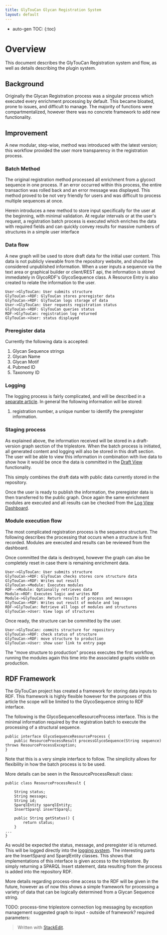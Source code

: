 ```yaml
---
title: GlyTouCan Glycan Registration System
layout: default
---
```

* auto-gen TOC:
{:toc}

# Overview
This document describes the GlyTouCan Registration system and flow, as well as details describing the plugin system.

## Background
Originally the Glycan Registration process was a singular process which executed every enrichment processing by default.  This became bloated, prone to issues, and difficult to manage.  The majority of functions were compartmentalized, however there was no concrete framework to add new functionality.

## Improvement
A new modular, step-wise, method was introduced with the latest version; this workflow provided the user more transparency in the registration process.

### Batch Method

The original registration method processed all enrichment from a glycoct sequence in one process.  If an error occurred within this process, the entire transaction was rolled back and an error message was displayed.  This method proved to be not very friendly for users and was difficult to process multiple sequences at once.

Herein introduces a new method to store input specifically for the user at the beginning, with minimal validation.  At regular intervals or at the user's request, a registration batch process is executed which enriches the data with required fields and can quickly convey results for massive numbers of structures in a simple user interface

### Data flow

A new graph will be used to store draft data for the initial user content.  This data is not publicly viewable from the repository website, and should be considered unpublished information.  When a user inputs a sequence via the text area or graphical builder or client/REST api, the information is stored immediately in GlycoRDF's GlycoSequence class.  A Resource Entry is also created to relate the information to the user.


```sequence
User->GlyTouCan: User submits structure
GlyTouCan->RDF: GlyTouCan stores preregister data
GlyTouCan->RDF: GlyTouCan logs storage of data
User->GlyTouCan: User requests registration status
GlyTouCan->RDF: GlyTouCan queries status
RDF->GlyTouCan: registration log returned
GlyTouCan->User: status displayed
```

### Preregister data

Currently the following data is accepted:

1. Glycan Sequence strings
2. Glycan Name
3. Glycan Motif
4. Pubmed ID
5. Taxonomy ID

### Logging

The logging process is fairly complicated, and will be described in a [separate article](/system/logging).  In general the following information will be stored:

1. registration number, a unique number to identify the preregister information.

### Staging process

As explained above, the information received will be stored in a draft-version graph section of the triplestore.  When the batch process is initiated, all generated content and logging will also be stored in this draft section.  The user will be able to view this information in combination with live data to show how it would be once the data is committed in the [Draft View](/system/draftview) functionality.

This simply combines the draft data with public data currently stored in the repository.

Once the user is ready to publish the information, the preregister data is then transferred to the public graph.  Once again the same enrichment modules are executed and all results can be checked from the [Log View Dashboard](/system/dashboard).

### Module execution flow

The most complicated registration process is the sequence structure.
The following describes the processing that occurs when a structure is first recorded.  Modules are executed and results can be reviewed from the dashboard.

Once committed the data is destroyed, however the graph can also be completely reset in case there is remaining enrichment data.

```sequence
User->GlyTouCan: User submits structure
GlyTouCan->RDF: GlyTouCan checks stores core structure data
GlyTouCan->RDF: Writes out result
GlyTouCan->Module: Executes modules
RDF-->Module: Optionally retrieves data
Module->RDF: Executes logic and writes RDF
Module->GlyTouCan: Return results of process and messages
GlyTouCan->RDF: Writes out result of module and log
RDF->GlyTouCan: Retrieve all logs of modules and structures
GlyTouCan->User: View logs of structures
```

Once ready, the structure can be committed by the user.   

```sequence
User->GlyTouCan: commits structure for repository
GlyTouCan->RDF: check status of structure
GlyTouCan->RDF: move structure to production
GlyTouCan->User: show user link to entry page
```

The "move structure to production" process executes the first workflow, running the modules again this time into the associated 
graphs visible on production.

## RDF Framework

The GlyTouCan project has created a framework for storing data inputs to RDF.  This framework is highly flexible however for the purposes of this article the scope will be limited to the GlycoSequence string to RDF interface.

The following is the GlycoSequenceResourceProcess interface.  This is the minimal information required by the registration batch to execute the processing of a structural sequence.
```
public interface GlycoSequenceResourceProcess {
	public ResourceProcessResult processGlycoSequence(String sequence) throws ResourceProcessException;
}
```

Note that this is a very simple interface to follow.  The simplicity allows for flexibility in how the batch process is to be used.

More details can be seen in the ResourceProcessResult class:

```
public class ResourceProcessResult {

	String status;
	String message;
	String id;
	SparqlEntity sparqlEntity;
	InsertSparql insertSparql;
	
	public String getStatus() {
		return status;
	}
...	
}
```

As would be expected the status, message, and preregister id is returned.  This will be logged directly into the [logging system](/system/logging).  The interesting parts are the InsertSparql and SparqlEntity classes.  This shows that implementations of this interface is given access to the triplestore.  By simply returning a SPARQL Insert statement, data resulting from the process is added into the repository RDF. 

More details regarding process-time access to the RDF will be given in the future, however as of now this shows a simple framework for processing a variety of data that can be logically determined from a Glycan Sequence string.

TODO:
process-time triplestore connection
log messaging by exception management
suggested graph to input - outside of framework?
required parameters:

> Written with [StackEdit](https://stackedit.io/).